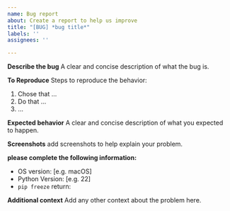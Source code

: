 ```yaml
---
name: Bug report
about: Create a report to help us improve
title: "[BUG] *bug title*"
labels: ''
assignees: ''

---
```


**Describe the bug**
A clear and concise description of what the bug is.

**To Reproduce**
Steps to reproduce the behavior:
1. Chose that ...
2. Do that ...
3. ...

**Expected behavior**
A clear and concise description of what you expected to happen.

**Screenshots**
add screenshots to help explain your problem.

**please complete the following information:**
 - OS version: [e.g. macOS]
 - Python Version: [e.g. 22]
 - ```pip freeze``` return: 

**Additional context**
Add any other context about the problem here.
